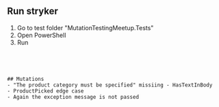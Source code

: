 
## Run stryker
1. Go to test folder "MutationTestingMeetup.Tests"
2. Open PowerShell
3. Run
```dotnet stryker




## Mutations
- "The product category must be specified" missiing - HasTextInBody
- ProductPicked edge case
- Again the exception message is not passed